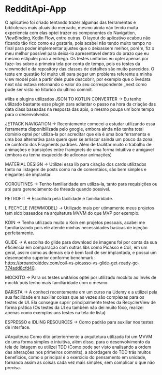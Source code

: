 # RedditApi-App

O aplicativo foi criado tentando trazer algumas das ferramentas e bibliotecas mais atuais do mercado, mesmo ainda não tendo muita experiencia com elas optei trazer os componentes
do Navigation, ViewBinding, Kotlin Flow, entre outras.
O layout do aplicativo acabou não ficando tão rico como eu gostaria, pois acabei não tendo muito tempo no final para poder implementar ajustes que o deixassem melhor, porém, fiz o 
meu melhor possível para deixa-lo apresentavel dentro do prazo que eu mesmo estipulei para a entrega.
Os testes unitários eu optei apenas por faze-los sobre a primeira tela por conta de tempo, pois os testes da viewmodel e da repository das classes de detalhes são muito parecidos.
O teste em questão foi muito util para pegar um problema referente a minha view model pois a partir dele pude descobrir, 
por exemplo que o livedata next não estava retornando o valor do seu correspondente _next como pode ser visto no hitorico do ultimo commit.

#libs e plugins utilizados
JSON TO KOTLIN CONVERTER -> Eu tenho utilizado bastante esse plugin para adiantar o passo na hora da criação das data class baseadas na resposta das apis, o mesmo poupa um bom tempo para o desenvolvedor.

JETPACK NAVIGATION -> Recentemente comecei a estudar utilizando essa ferramenta disponibilizada pelo google, embora ainda não tenha total dominio optei por utiliza-la por acreditar
que ela é uma boa ferramenta e uma boa alternativa para quem quer se arriscar sainda um pouco da zona de conforto dos Fragments padrões. Além de facilitar muito o trabalho de
animações e transições entre framgnets de uma forma intuitiva e amigavel (embora eu tenha esquecido de adiconar animações)

MATERIAL DESIGN -> Utilizei essa lib para ciração dos cards utilizados tanto na listagem de posts como na de comentáios, são bem simples e elegantes de implantar.

COROUTINES -> Tenho familiaridade em utiliza-la, tanto para requisições ou até para gerenciamento de threads quando possivel.

RETROFIT -> Escolhida pela facilidade e familiaridade.

LIFECYCLE (VIEWMODEL) -> Utilizado mais por utimamente meus projetos tem sido baseados na arquitetura MVVM do que MVP por exemplo.

KOIN -> Tenho utilizado muito o Koin em projetos pessoais, acabei me familiarizando pois ele atende minhas necessidades basicas de injeção perfeitamente.

GLIDE -> A escolha do glide para download de imagens foi por conta da sua eficiencia em comparação com outras libs como Picasso e Coil, em um geral, assim como as demais ela é
bem facil de ser implantada, e possui um desempenho superior conforme benchmark : https://proandroiddev.com/coil-vs-picasso-vs-glide-get-ready-go-774add8cfd40.

MOCKITO -> Para os testes unitários optei por utilizado mockito ao invés de mockk pois tenho mais familiaridade com o mesmo.

BARISTA -> A conheci recentemente em um curso na Udemy e a utilizei pela sua facilidade em auxiliar coisas que as vezes são complexas para os testes de UI. Ela consegue suprir
principalmente testes da RecyclerView de forma prática (Os testes da UI eu também não dei muito fóco, realizei apenas como exemplos uns testes na tela de lista)

ESPRESSO e IDLING RESOURCES -> Como padrão para auxiliar nos testes de interface.

#Arquiteura
Como dito anteriormente a arquitetura utilizada foi um MVVM de uma forma simples e intuitiva, além disso, para o desenvolvimento da tela de listagem eu utilizei TDD 
(Como pode ser visto analisando a ordem das alterações nos primeiros commits), a abordagem do TDD trás muitos beneficios, como o principal é o exercicio do pensamento em unidade,
tornando assim as coisas cada vez mais simples, sem complicar o que não precisa.




